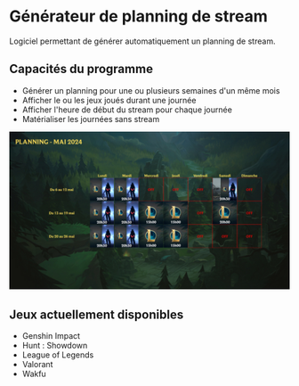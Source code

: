 # Générateur de planning de stream

Logiciel permettant de générer automatiquement un planning de stream.

## Capacités du programme

* Générer un planning pour une ou plusieurs semaines d'un même mois
* Afficher le ou les jeux joués durant une journée
* Afficher l'heure de début du stream pour chaque journée
* Matérialiser les journées sans stream

![Exemple de planning généré](example.jpg)

## Jeux actuellement disponibles

* Genshin Impact
* Hunt : Showdown
* League of Legends
* Valorant
* Wakfu